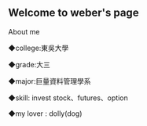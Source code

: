 Welcome to weber's page
------------------
About me 

◆college:東吳大學

◆grade:大三

◆major:巨量資料管理學系

◆skill: invest stock、futures、option

◆my lover : dolly(dog)


